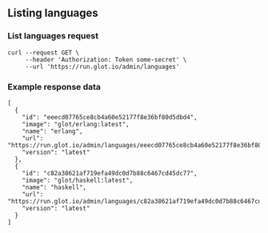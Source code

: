 ## Listing languages

### List languages request
    curl --request GET \
         --header 'Authorization: Token some-secret' \
         --url 'https://run.glot.io/admin/languages'


### Example response data
    [
      {
        "id": "eeecd07765ce8cb4a60e52177f8e36bf80d5dbd4",
        "image": "glot/erlang:latest",
        "name": "erlang",
        "url": "https://run.glot.io/admin/languages/eeecd07765ce8cb4a60e52177f8e36bf80d5dbd4",
        "version": "latest"
      },
      {
        "id": "c82a38621af719efa49dc0d7b88c6467cd45dc77",
        "image": "glot/haskell:latest",
        "name": "haskell",
        "url": "https://run.glot.io/admin/languages/c82a38621af719efa49dc0d7b88c6467cd45dc77",
        "version": "latest"
      }
    ]
